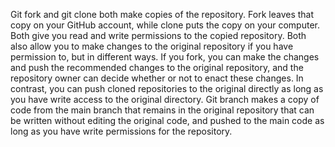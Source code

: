 Git fork and git clone both make copies of the repository.  Fork leaves that copy on your GitHub account, while clone puts the copy on your computer.  
Both give you read and write permissions to the copied repository.  Both also allow you to make changes to the original repository if you have permission to, but
in different ways.  If you fork, you can make the changes and push the recommended changes to the original repository, and the repository owner can decide whether or not
to enact these changes.  In contrast, you can push cloned repositories to the original directly as long as you have write access to the original directory.  Git branch
makes a copy of code from the main branch that remains in the original repository that can be written without editing the original code, and pushed to the main code as long
as you have write permissions for the repository.
